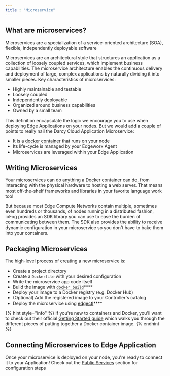 ```yaml
---
title : "Microservice"
---
```


## What are microservices?

Microservices are a specialization of a service-oriented architecture (SOA), flexible, independently deployable software

Microservices are an architectural style that structures an application as a collection of loosely coupled services, which implement business capabilities. The microservice architecture enables the continuous delivery and deployment of large, complex applications by naturally dividing it into smaller pieces. Key characteristics of microservices:

* Highly maintainable and testable
* Loosely coupled
* Independently deployable
* Organized around business capabilities
* Owned by a small team

This definition encapsulate the logic we encourage you to use when deploying Edge Applications on your nodes. But we would add a couple of points to really nail the Darcy Cloud Application Microservice:

* It is a [docker container](https://www.docker.com/resources/what-container) that runs on your node
* Its life-cycle is managed by your Edgeworx Agent
* Microservices are leveraged within your Edge Application

## Writing Microservices

Your microservices can do anything a Docker container can do, from interacting with the physical hardware to hosting a web server. That means most off-the-shelf frameworks and libraries in your favorite language work too!

But because most Edge Compute Networks contain multiple, sometimes even hundreds or thousands, of nodes running in a distributed fashion, ioFog provides an SDK library you can use to ease the burden of communicating between them. The SDK also provides the ability to receive dynamic configuration in your microservice so you don't have to bake them into your containers.

## Packaging Microservices

The high-level process of creating a new microservice is:

* Create a project directory
* Create a `Dockerfile` with your desired configuration
* Write the microservice app code itself
* Build the image with [`docker build`](https://docs.docker.com/engine/reference/commandline/build/)****
* Deploy your image to a Docker registry (e.g. Docker Hub)
* (Optional) Add the registered image to your Controller's catalog
* Deploy the microservice using [edgectl](../get-started-edgectl/)****

{% hint style="info" %}
If you're new to containers and Docker, you'll want to check out their official [Getting Started guide](https://docs.docker.com/get-started/) which walks you through the different pieces of putting together a Docker container image.
{% endhint %}

## Connecting Microservices to Edge Application

Once your microservice is deployed on your node, you're ready to connect it to your Application! Check out the [Public Services](public-services.md) section for configuration steps
